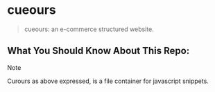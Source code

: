 # cueours
> cueours: an e-commerce structured website.

## What You Should Know About This Repo:
> [!NOTE]
> Curours as above expressed, is a file container for javascript snippets.

